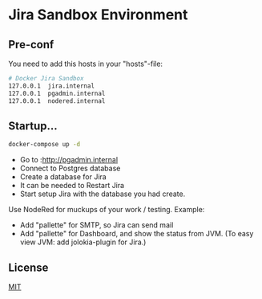 # Jira Sandbox Environment

## Pre-conf 
You need to add this hosts in your "hosts"-file:

```bash
# Docker Jira Sandbox
127.0.0.1  jira.internal
127.0.0.1  pgadmin.internal
127.0.0.1  nodered.internal
```

## Startup...
````bash
docker-compose up -d
````
- Go to :http://pgadmin.internal
- Connect to Postgres database
- Create a database for Jira
- It can be needed to Restart Jira
- Start setup Jira with the database you had create.
   

Use NodeRed for muckups of your work / testing.
Example:
- Add "pallette" for SMTP, so Jira can send mail
- Add "pallette" for Dashboard, and show the status from JVM.
  (To easy view JVM: add jolokia-plugin for Jira.) 


## License
[MIT](https://choosealicense.com/licenses/mit/)
